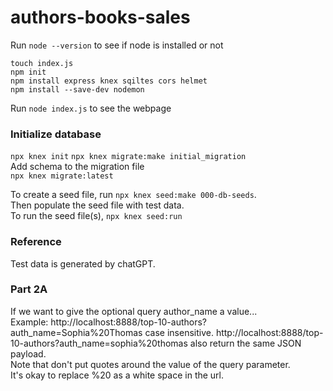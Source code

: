 # authors-books-sales

Run `node --version` to see if node is installed or not <br>

`touch index.js`<br>
`npm init`<br>
`npm install express knex sqiltes cors helmet`<br>
`npm install --save-dev nodemon`<br>

Run `node index.js` to see the webpage

### Initialize database
`npx knex init`
`npx knex migrate:make initial_migration`<br>
Add schema to the migration file<br>
`npx knex migrate:latest`<br>

To create a seed file, run `npx knex seed:make 000-db-seeds`. <br>
Then populate the seed file with test data.<br>
To run the seed file(s), `npx knex seed:run`

### Reference
Test data is generated by chatGPT.

### Part 2A
If we want to give the optional query author_name a value...<br>
Example: http://localhost:8888/top-10-authors?auth_name=Sophia%20Thomas case insensitive. http://localhost:8888/top-10-authors?auth_name=sophia%20thomas also return the same JSON payload.<br>
Note that don't put quotes around the value of the query parameter.<br>
It's okay to replace %20 as a white space in the url.<br>

